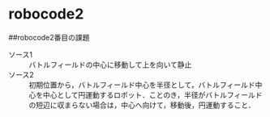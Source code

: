 # robocode2
##robocode2番目の課題
<dl>
  <dt>ソース1</dt>
  <dd>バトルフィールドの中心に移動して上を向いて静止</dd>
  <dt>ソース2</dt>
 <dd>初期位置から，バトルフィールド中心を半径として，バトルフィールド中心を中心として円運動するロボット．ことのき，半径がバトルフィールドの短辺に収まらない場合は，中心へ向けて，移動後，円運動すること．</dd>
</dl>
